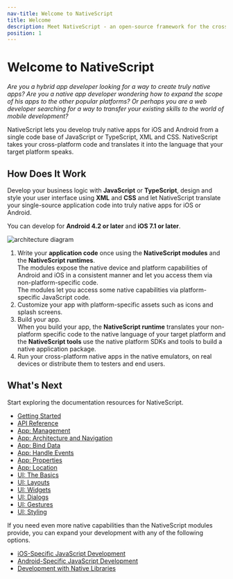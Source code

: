 ```yaml
---
nav-title: Welcome to NativeScript
title: Welcome
description: Meet NativeScript - an open-source framework for the cross-platform development of truly native apps.
position: 1
---
```


# Welcome to NativeScript

*Are you a hybrid app developer looking for a way to create truly native apps? Are you a native app developer wondering how to expand the scope of his apps to the other popular platforms? Or perhaps you are a web developer searching for a way to transfer your existing skills to the world of mobile development?*

NativeScript lets you develop truly native apps for iOS and Android from a single code base of JavaScript or TypeScript, XML and CSS. NativeScript takes your cross-platform code and translates it into the language that your target platform speaks. 

## How Does It Work

Develop your business logic with **JavaScript** or **TypeScript**, design and style your user interface using **XML** and **CSS** and let NativeScript translate your single-source application code into truly native apps for iOS or Android.

You can develop for **Android 4.2 or later** and **iOS 7.1 or later**.

![architecture diagram](http://docs.nativescript.org/img/architecture.png "architecture diagram")

1. Write your **application code** once using the **NativeScript modules** and the **NativeScript runtimes**.<br/>The modules expose the native device and platform capabilities of Android and iOS in a consistent manner and let you access them via non-platform-specific code.<br/>The modules let you access some native capabilities via platform-specific JavaScript code.
1. Customize your app with platform-specific assets such as icons and splash screens.
1. Build your app.<br/>When you build your app, the **NativeScript runtime** translates your non-platform specific code to the native language of your target platform and the **NativeScript tools** use the native platform SDKs and tools to build a native application package.
1. Run your cross-platform native apps in the native emulators, on real devices or distribute them to testers and end users.

## What's Next

Start exploring the documentation resources for NativeScript.

* [Getting Started](getting-started.md)
* [API Reference](ApiReference/application/README.md)
* [App: Management](application-management.md)
* [App: Architecture and Navigation](navigation.md)
* [App: Bind Data](bindings.md)
* [App: Handle Events](events.md)
* [App: Properties](properties.md)
* [App: Location](location.md)
* [UI: The Basics](ui-with-xml.md)
* [UI: Layouts](layouts.md)
* [UI: Widgets](modules.md)
* [UI: Dialogs](ui-dialogs.md)
* [UI: Gestures](gestures.md)
* [UI: Styling](styling.md)

If you need even more native capabilities than the NativeScript modules provide, you can expand your development with any of the following options.

* [iOS-Specific JavaScript Development](runtimes/ios/README.md)
* [Android-Specific JavaScript Development](runtimes/android/README.md)
* [Development with Native Libraries](https://github.com/NativeScript/nativescript-cli)

